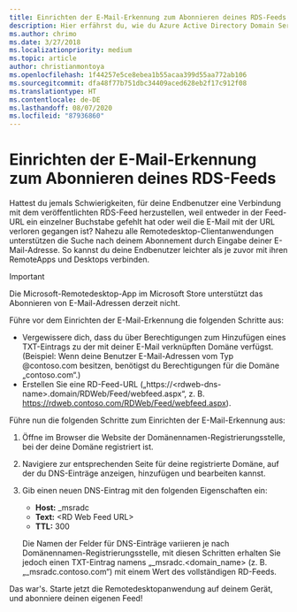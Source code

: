 ```yaml
---
title: Einrichten der E-Mail-Erkennung zum Abonnieren deines RDS-Feeds
description: Hier erfährst du, wie du Azure Active Directory Domain Services in deine RDS-Bereitstellung integrierst.
ms.author: chrimo
ms.date: 3/27/2018
ms.localizationpriority: medium
ms.topic: article
author: christianmontoya
ms.openlocfilehash: 1f44257e5ce8ebea1b55acaa399d55aa772ab106
ms.sourcegitcommit: dfa48f77b751dbc34409aced628eb2f17c912f08
ms.translationtype: HT
ms.contentlocale: de-DE
ms.lasthandoff: 08/07/2020
ms.locfileid: "87936860"
---
```

# <a name="set-up-email-discovery-to-subscribe-to-your-rds-feed"></a>Einrichten der E-Mail-Erkennung zum Abonnieren deines RDS-Feeds

Hattest du jemals Schwierigkeiten, für deine Endbenutzer eine Verbindung mit dem veröffentlichten RDS-Feed herzustellen, weil entweder in der Feed-URL ein einzelner Buchstabe gefehlt hat oder weil die E-Mail mit der URL verloren gegangen ist? Nahezu alle Remotedesktop-Clientanwendungen unterstützen die Suche nach deinem Abonnement durch Eingabe deiner E-Mail-Adresse. So kannst du deine Endbenutzer leichter als je zuvor mit ihren RemoteApps und Desktops verbinden.

>[!IMPORTANT]
>Die Microsoft-Remotedesktop-App im Microsoft Store unterstützt das Abonnieren von E-Mail-Adressen derzeit nicht.

Führe vor dem Einrichten der E-Mail-Erkennung die folgenden Schritte aus:

- Vergewissere dich, dass du über Berechtigungen zum Hinzufügen eines TXT-Eintrags zu der mit deiner E-Mail verknüpften Domäne verfügst. (Beispiel: Wenn deine Benutzer E-Mail-Adressen vom Typ @contoso.com besitzen, benötigst du Berechtigungen für die Domäne „contoso.com“.)
- Erstellen Sie eine RD-Feed-URL („https://\<rdweb-dns-name\>.domain/RDWeb/Feed/webfeed.aspx“, z. B. https://rdweb.contoso.com/RDWeb/Feed/webfeed.aspx).

Führe nun die folgenden Schritte zum Einrichten der E-Mail-Erkennung aus:

1. Öffne im Browser die Website der Domänennamen-Registrierungsstelle, bei der deine Domäne registriert ist.
2. Navigiere zur entsprechenden Seite für deine registrierte Domäne, auf der du DNS-Einträge anzeigen, hinzufügen und bearbeiten kannst.
3. Gib einen neuen DNS-Eintrag mit den folgenden Eigenschaften ein:
   - **Host:** _msradc
   - **Text:** \<RD Web Feed URL\>
   - **TTL:** 300

   Die Namen der Felder für DNS-Einträge variieren je nach Domänennamen-Registrierungsstelle, mit diesen Schritten erhalten Sie jedoch einen TXT-Eintrag namens „_msradc.\<domain_name\> (z. B. „_msradc.contoso.com“) mit einem Wert des vollständigen RD-Feeds.

Das war's. Starte jetzt die Remotedesktopanwendung auf deinem Gerät, und abonniere deinen eigenen Feed!